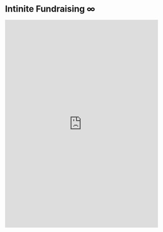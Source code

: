# Intinite Fundraising ∞

<script src="https://donorbox.org/widget.js" paypalExpress="true"></script><iframe src="https://donorbox.org/embed/infinite-fundraising?show_content=true" height="685px" width="100%" style="max-width:100%; min-width:100%; max-height:none!important" seamless="seamless" name="donorbox" frameborder="0" scrolling="no" allowpaymentrequest></iframe>